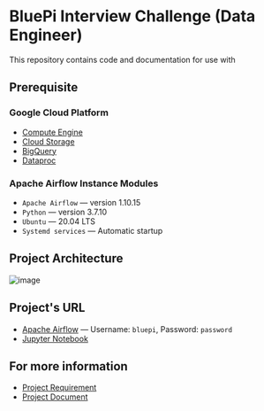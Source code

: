 # BluePi Interview Challenge (Data Engineer)

This repository contains code and documentation for use with

## Prerequisite
### Google Cloud Platform
* [Compute Engine](https://cloud.google.com/compute)
* [Cloud Storage](https://cloud.google.com/storage)
* [BigQuery](https://cloud.google.com/bigquery)
* [Dataproc](https://cloud.google.com/dataproc)

### Apache Airflow Instance Modules
* `Apache Airflow` — version 1.10.15
* `Python` — version 3.7.10
* `Ubuntu` — 20.04 LTS
* `Systemd services` — Automatic startup

## Project Architecture
![image](https://user-images.githubusercontent.com/30399159/117000335-201dc700-ad0b-11eb-96fd-f2050c0ab7c9.png)

## Project's URL
* [Apache Airflow](http://35.213.169.173:8080/home) — Username: `bluepi`, Password: `password`
* [Jupyter Notebook](https://oqw2nil25vfwtchkittgjsw6ii-dot-asia-southeast1.dataproc.googleusercontent.com/jupyter/lab/)

## For more information
* [Project Requirement](https://github.com/novazie1337/bluepi-data-engineer-exam/blob/master/documents/Data%20Engineer%20Exam%20-%20bluePi.pdf)
* [Project Document](https://github.com/novazie1337/bluepi-data-engineer-exam/blob/master/documents/Interview%20Challenge%20-%20Document.docx)

